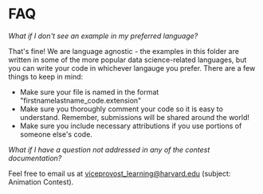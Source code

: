 # FAQ

*What if I don't see an example in my preferred language?*

That's fine! We are language agnostic - the examples in this folder are written in some of the more popular data science-related languages, but you can write your code in whichever langauge you prefer. There are a few things to keep in mind:

- Make sure your file is named in the format "firstnamelastname_code.extension"
- Make sure you thoroughly comment your code so it is easy to understand. Remember, submissions will be shared around the world!
- Make sure you include necessary attributions if you use portions of someone else's code.

*What if I have a question not addressed in any of the contest documentation?*

Feel free to email us at viceprovost_learning@harvard.edu (subject: Animation Contest).
